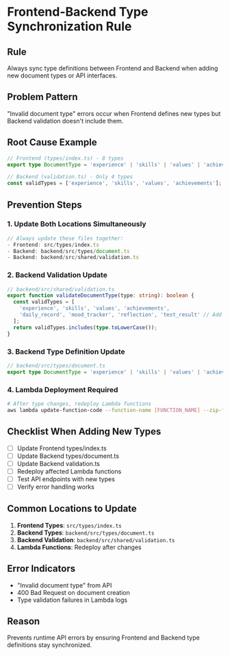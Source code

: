 # Frontend-Backend Type Synchronization Rule

## Rule
Always sync type definitions between Frontend and Backend when adding new document types or API interfaces.

## Problem Pattern
"Invalid document type" errors occur when Frontend defines new types but Backend validation doesn't include them.

## Root Cause Example
```typescript
// Frontend (types/index.ts) - 8 types
export type DocumentType = 'experience' | 'skills' | 'values' | 'achievements' | 'daily_record' | 'mood_tracker' | 'reflection' | 'test_result';

// Backend (validation.ts) - Only 4 types
const validTypes = ['experience', 'skills', 'values', 'achievements']; // Missing new types!
```

## Prevention Steps

### 1. Update Both Locations Simultaneously
```typescript
// Always update these files together:
- Frontend: src/types/index.ts
- Backend: backend/src/types/document.ts  
- Backend: backend/src/shared/validation.ts
```

### 2. Backend Validation Update
```typescript
// backend/src/shared/validation.ts
export function validateDocumentType(type: string): boolean {
  const validTypes = [
    'experience', 'skills', 'values', 'achievements',
    'daily_record', 'mood_tracker', 'reflection', 'test_result' // Add new types
  ];
  return validTypes.includes(type.toLowerCase());
}
```

### 3. Backend Type Definition Update
```typescript
// backend/src/types/document.ts
export type DocumentType = 'experience' | 'skills' | 'values' | 'achievements' | 'daily_record' | 'mood_tracker' | 'reflection' | 'test_result';
```

### 4. Lambda Deployment Required
```bash
# After type changes, redeploy Lambda functions
aws lambda update-function-code --function-name [FUNCTION_NAME] --zip-file fileb://function.zip
```

## Checklist When Adding New Types
- [ ] Update Frontend types/index.ts
- [ ] Update Backend types/document.ts
- [ ] Update Backend validation.ts
- [ ] Redeploy affected Lambda functions
- [ ] Test API endpoints with new types
- [ ] Verify error handling works

## Common Locations to Update
1. **Frontend Types**: `src/types/index.ts`
2. **Backend Types**: `backend/src/types/document.ts`
3. **Backend Validation**: `backend/src/shared/validation.ts`
4. **Lambda Functions**: Redeploy after changes

## Error Indicators
- "Invalid document type" from API
- 400 Bad Request on document creation
- Type validation failures in Lambda logs

## Reason
Prevents runtime API errors by ensuring Frontend and Backend type definitions stay synchronized.